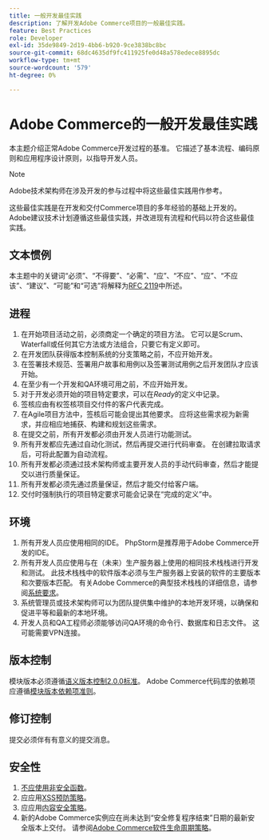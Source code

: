 ```yaml
---
title: 一般开发最佳实践
description: 了解开发Adobe Commerce项目的一般最佳实践。
feature: Best Practices
role: Developer
exl-id: 35de9849-2d19-4bb6-b920-9ce3838bc8bc
source-git-commit: 68dc4635df9fc411925fe0d48a578edece8895dc
workflow-type: tm+mt
source-wordcount: '579'
ht-degree: 0%

---
```


# Adobe Commerce的一般开发最佳实践

本主题介绍正常Adobe Commerce开发过程的基准。 它描述了基本流程、编码原则和应用程序设计原则，以指导开发人员。

>[!NOTE]
>
>Adobe技术架构师在涉及开发的参与过程中将这些最佳实践用作参考。

这些最佳实践是在开发和交付Commerce项目的多年经验的基础上开发的。 Adobe建议技术计划遵循这些最佳实践，并改进现有流程和代码以符合这些最佳实践。

## 文本惯例

本主题中的关键词“必须”、“不得要”、“必需”、“应”、“不应”、“应”、“不应该”、“建议”、“可能”和“可选”将解释为[RFC 2119](https://datatracker.ietf.org/doc/html/rfc2119)中所述。

## 进程

1. 在开始项目活动之前，必须商定一个确定的项目方法。 它可以是Scrum、Waterfall或任何其它方法或方法组合，只要它有定义即可。
1. 在开发团队获得版本控制系统的分支策略之前，不应开始开发。
1. 在签署技术规范、签署用户故事和用例以及签署测试用例之后开发团队才应该开始。
1. 在至少有一个开发和QA环境可用之前，不应开始开发。
1. 对于开发必须开始的项目特定要求，可以在&#x200B;_Ready_&#x200B;的定义中记录。
1. 签核应由有权签核项目交付件的客户代表完成。
1. 在Agile项目方法中，签核后可能会提出其他要求。 应将这些需求视为新需求，并应相应地捕获、构建和规划这些需求。
1. 在提交之前，所有开发都必须由开发人员进行功能测试。
1. 所有开发都应先通过自动化测试，然后再提交进行代码审查。 在创建拉取请求后，可将此配置为自动流程。
1. 所有开发都必须通过技术架构师或主要开发人员的手动代码审查，然后才能提交以进行质量保证。
1. 所有开发都必须先通过质量保证，然后才能交付给客户端。
1. 交付时强制执行的项目特定要求可能会记录在“完成的定义”中。

## 环境

1. 所有开发人员应使用相同的IDE。 PhpStorm是推荐用于Adobe Commerce开发的IDE。
1. 所有开发人员应使用与在（未来）生产服务器上使用的相同技术栈栈进行开发和测试。 此技术栈栈中的软件版本必须与生产服务器上安装的软件的主要版本和次要版本匹配。 有关Adobe Commerce的典型技术栈栈的详细信息，请参阅[系统要求](../../../installation/system-requirements.md)。
1. 系统管理员或技术架构师可以为团队提供集中维护的本地开发环境，以确保和促进平等和最新的本地环境。
1. 开发人员和QA工程师必须能够访问QA环境的命令行、数据库和日志文件。 这可能需要VPN连接。

## 版本控制

模块版本必须遵循[语义版本控制2.0.0标准](https://semver.org/)。
Adobe Commerce代码库的依赖项应遵循[模块版本依赖项准则](https://developer.adobe.com/commerce/php/development/versioning/dependencies/)。

## 修订控制

提交必须伴有有意义的提交消息。

## 安全性

1. [不应使用非安全函数](https://developer.adobe.com/commerce/php/development/security/non-secure-functions/)。
1. 应应用[XSS预防策略](https://developer.adobe.com/commerce/php/development/security/cross-site-scripting/)。
1. 应应用[内容安全策略](https://developer.adobe.com/commerce/php/development/security/content-security-policies/)。
1. 新的Adobe Commerce实例应在尚未达到“安全修复程序结束”日期的最新安全版本上交付。 请参阅[Adobe Commerce软件生命周期策略](../../../release/lifecycle-policy.md)。
